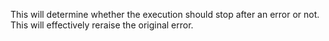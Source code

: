This will determine whether the execution should stop after an error or not. This will effectively reraise the original error.